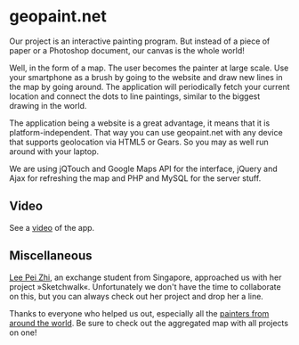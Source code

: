 # geopaint.net

Our project is an interactive painting program. But instead of a piece of paper or a Photoshop document, our canvas is the whole world!

Well, in the form of a map. The user becomes the painter at large scale. Use your smartphone as a brush by going to the website and draw new lines in the map by going around. The application will periodically fetch your current location and connect the dots to line paintings, similar to the biggest drawing in the world.

The application being a website is a great advantage, it means that it is platform-independent. That way you can use geopaint.net with any device that supports geolocation via HTML5 or Gears. So you may as well run around with your laptop. 

We are using jQTouch and Google Maps API for the interface, jQuery and Ajax for refreshing the map and PHP and MySQL for the server stuff.


## Video

See a [video](http://vimeo.com/12942983) of the app.

## Miscellaneous

[Lee Pei Zhi](http://twitter.com/peeezac), an exchange student from Singapore, approached us with her project »Sketchwalk«. Unfortunately we don't have the time to collaborate on this, but you can always check out her project and drop her a line.

Thanks to everyone who helped us out, especially all the [painters from around the world](http://geopaint.net/labs/marker/). Be sure to check out the aggregated map with all projects on one!